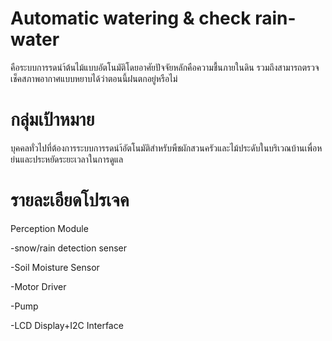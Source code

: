 # Automatic watering & check rain-water
คือระบบการรดนำ้ต้นไม้แบบอัตโนมัติโดยอาศัยปัจจัยหลักคือความชื้นภายในดิน รวมถึงสามารถตรวจเช็คสภาพอากาศแบบหยาบได้ว่าตอนนี้ฝนตกอยู่หรือไม่
# กลุ่มเป้าหมาย
บุคคลทั่วไปที่ต้องการระบบการรดนำ้อัตโนมัติสำหรับพืชผักสวนครัวและไม้ประดับในบริเวณบ้านเพื่อหย่นและประหยัดระยะเวลาในการดูแล
# รายละเอียดโปรเจค
Perception Module

-snow/rain detection senser

-Soil Moisture Sensor

-Motor Driver

-Pump

-LCD Display+I2C Interface

